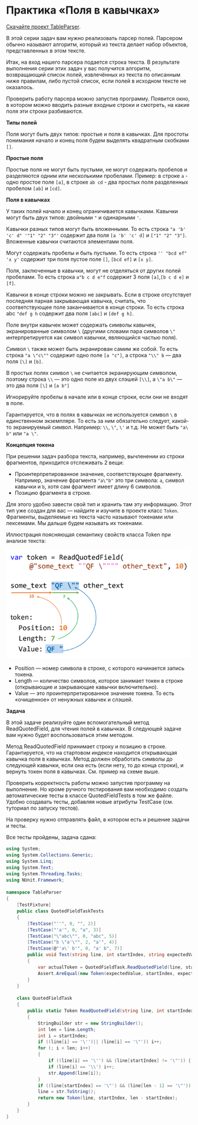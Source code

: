 # Практика «Поля в кавычках»

[Скачайте проект TableParser](TableParser.zip).

В этой серии задач вам нужно реализовать парсер полей. Парсером обычно называют алгоритм, который из текста делает набор объектов, представленных в этом тексте.

Итак, на вход нашего парсера подается строка текста. В результате выполнения серии этих задач у вас получится алгоритм, возвращающий список полей, извлечённых из текста по описанным ниже правилам, либо пустой список, если полей в исходном тексте не оказалось.

Проверить работу парсера можно запустив программу. Появится окно, в котором можно вводить разные входные строки и смотреть, на какие поля эти строки разбиваются.

**Типы полей**

Поля могут быть двух типов: простые и поля в кавычках. Для простоты понимания начало и конец поля будем выделять квадратным скобками `[]`.

**Простые поля**

Простые поля не могут быть пустыми, не могут содержать пробелов и разделяются одним или несколькими пробелами. Пример: в строке `a` - одно простое поле `[a]`, в строке `ab cd` - два простых поля разделенных пробелом `[ab]` и `[cd]`.

**Поля в кавычках**

У таких полей начало и конец ограничивается кавычками. Кавычки могут быть двух типов: двойными `"` и одинарными `'`.

Кавычки разных типов могут быть вложенными. То есть строка `"a 'b' 'c' d" '"1" "2" "3"'` содержит два поля `[a 'b' 'c' d]` и `["1" "2" "3"]`. Вложенные кавычки считаются элементами поля.

Могут содержать пробелы и быть пустыми. То есть строка `'' "bcd ef" 'x y'` содержит три поля пустое поле `[]`, `[bcd ef]` и `[x y]`.

Поля, заключенные в кавычки, могут не отделяться от других полей пробелами. То есть строка `a"b c d e"f` содержит 3 поля `[a]`,`[b c d e]` и `[f]`.

Кавычки в конце строки можно не закрывать. Если в строке отсутствует последняя парная закрывающая кавычка, считать, что соответствующее поле заканчивается в конце строки. То есть строка abc `"def g h` содержит два поля `[abc]` и `[def g h]`.

Поле внутри кавычек может содержать символы кавычек, экранированные символом `\` (другими словами пара символов `\"` интерпретируется как символ кавычки, являющийся частью поля).

Символ `\` также может быть экранирован самим же собой. То есть строка `"a \"c\""` содержит одно поле `[a "c"]`, а строка `"\\" b` — два поля `[\]` и `[b]`.

В простых полях символ `\` не считается экранирующим символом, поэтому строка `\\` — это одно поле из двух слэшей `[\\]`, а `\"a b\"` — это два поля `[\]` и `[a b"]`

Игнорируйте пробелы в начале или в конце строки, если они не входят в поле.

Гарантируется, что в полях в кавычках не используется символ `\` в единственном экземпляре. То есть за ним обязательно следует, какой-то экранируемый символ. Например: `\\`, `\"`, `\'` и т.д. Не может быть `"a\ b"` или `"a \"`.

**Концепция токена**

При решении задач разбора текста, например, вычленении из строки фрагментов, приходится отслеживать 2 вещи:
- Проинтерпретированное значение, соответствующее фрагменту. Например, значение фрагмента `"a\"b"` это три символа: `a`, символ кавычки и `b`, хотя сам фрагмент имеет длину 6 символов.
- Позицию фрагмента в строке.

Для этого удобно завести свой тип и хранить там эту информацию. Этот тип уже создан для вас — найдите и изучите в проекте класс `Token`. Фрагменты, выделяемые из текста часто называют токенами или лексемами. Мы дальше будем называть их токенами.

Иллюстрация поясняющая семантику свойств класса Token при анализе текста:

<p float="left">
<img src="Token.png" width="500" />
</p>

- Position — номер символа в строке, с которого начинается запись токена.
- Length — количество символов, которое занимает токен в строке (открывающие и закрывающие кавычки включительно).
- Value — это проинтерпретированное значение токена. То есть «очищенное» от ненужных кавычек и слэшей.

**Задача**

В этой задаче реализуйте один вспомогательный метод ReadQuotedField, для чтения полей в кавычках. В следующей задаче вам нужно будет воспользоваться этим методом.

Метод ReadQuotedField принимает строку и позицию в строке. Гарантируется, что на стартовом индексе находится открывающая кавычка поля в кавычках. Метод должен обработать символы до следующей кавычки, если она есть (если нету, то до конца строки), и вернуть токен поля в кавычках. См. пример на схеме выше.

Проверить корректность работы можно запустив программу на выполнение. Но кроме ручного тестирования вам необходимо создать автоматические тесты в классе QuotedFieldTests в том же файле. Удобно создавать тесты, добавляя новые атрибуты TestCase (см. туториал по запуску тестов).

На проверку нужно отправлять файл, в котором есть и решение задачи и тесты.


Все тесты пройдены, задача сдана:
```cs
using System;
using System.Collections.Generic;
using System.Linq;
using System.Text;
using System.Threading.Tasks;
using NUnit.Framework;

namespace TableParser
{
    [TestFixture]
    public class QuotedFieldTaskTests
    {
        [TestCase("''", 0, "", 2)]
        [TestCase("'a'", 0, "a", 3)]
        [TestCase("\"abc\"", 0, "abc", 5)]
        [TestCase("b \"a'\"", 2, "a'", 4)]
        [TestCase(@"'a\' b'", 0, "a' b", 7)]
        public void Test(string line, int startIndex, string expectedValue, int expectedLength)
        {
            var actualToken = QuotedFieldTask.ReadQuotedField(line, startIndex);
            Assert.AreEqual(new Token(expectedValue, startIndex, expectedLength), actualToken);
        }
    }
    
    class QuotedFieldTask
    {
        public static Token ReadQuotedField(string line, int startIndex)
        {
            StringBuilder str = new StringBuilder();
            int len = line.Length;
            int i = startIndex;
            if ((line[i] == '\'')|| (line[i] == '\"')) i++;
            for (; i < len; i++)
            {
                if ((line[i] == '\'') && (line[startIndex] != '\"')) { len = i + 1; break; }
                if (line[i] == '\\') i++;
                str.Append(line[i]);
            }
            if ((line[startIndex] == '\"') && (line[len - 1] == '\"')) str.Remove(str.Length - 1, 1);
            line = str.ToString();
            return new Token(line, startIndex, len - startIndex);
        }
    }
}
```
